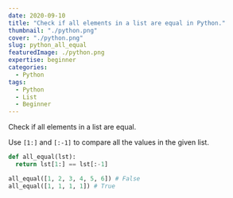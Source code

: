 ```yaml
---
date: 2020-09-10
title: "Check if all elements in a list are equal in Python."
thumbnail: "./python.png"
cover: "./python.png"
slug: python_all_equal
featuredImage: ./python.png
expertise: beginner
categories:
  - Python
tags:
  - Python
  - List
  - Beginner
---
```


Check if all elements in a list are equal.

Use `[1:]` and `[:-1]` to compare all the values in the given list.

```py
def all_equal(lst):
  return lst[1:] == lst[:-1]
```

```py
all_equal([1, 2, 3, 4, 5, 6]) # False
all_equal([1, 1, 1, 1]) # True
```
